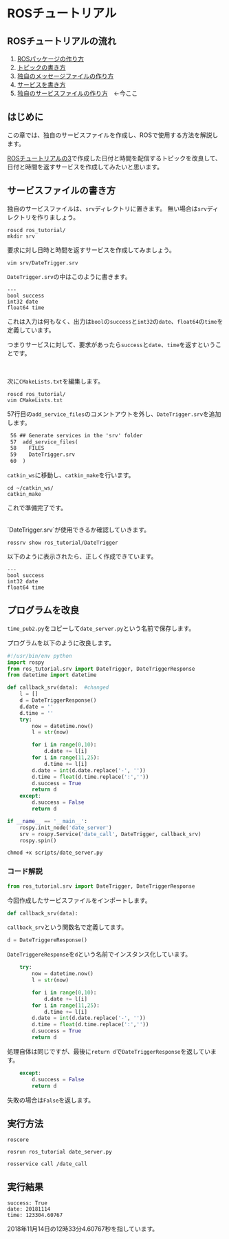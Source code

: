 # ROSチュートリアル

## ROSチュートリアルの流れ

1. [ROSパッケージの作り方](how_to_create_pkg.md)
2. [トピックの書き方](how_to_write_topic.md)
3. [独自のメッセージファイルの作り方](how_to_create_msg.md)
4. [サービスを書き方](how_to_write_service.md)
5. [独自のサービスファイルの作り方](how_to_create_srv.md)　←今ここ

## はじめに

この章では、独自のサービスファイルを作成し、ROSで使用する方法を解説します。

[ROSチュートリアルの3](how_to_write_msg.md)で作成した日付と時間を配信するトピックを改良して、日付と時間を返すサービスを作成してみたいと思います。

## サービスファイルの書き方

独自のサービスファイルは、`srv`ディレクトリに置きます。
無い場合は`srv`ディレクトリを作りましょう。

```text
roscd ros_tutorial/
mkdir srv
```

要求に対し日時と時間を返すサービスを作成してみましょう。

```text
vim srv/DateTrigger.srv
```

`DateTrigger.srv`の中はこのように書きます。

```DateTrigger.srv
---
bool success
int32 date
float64 time
```

これは入力は何もなく、出力は`bool`の`success`と`int32`の`date`、`float64`の`time`を定義しています。

つまりサービスに対して、要求があったら`success`と`date`、`time`を返すということです。

<br>

次に`CMakeLists.txt`を編集します。

```
roscd ros_tutorial/
vim CMakeLists.txt
```

57行目の`add_service_files`のコメントアウトを外し、`DateTrigger.srv`を追加します。

```CMAkeLists.txt
 56 ## Generate services in the 'srv' folder 57  add_service_files( 58    FILES 59    DateTrigger.srv                                                              60  )```

`catkin_ws`に移動し、`catkin_make`を行います。

```text
cd ~/catkin_ws/
catkin_make
```

これで準備完了です。

<br>
`DateTrigger.srv`が使用できるか確認していきます。

```text
rossrv show ros_tutorial/DateTrigger
```

以下のように表示されたら、正しく作成できています。

```text
---
bool successint32 datefloat64 time
```

## プログラムを改良

`time_pub2.py`をコピーして`date_server.py`という名前で保存します。

プログラムを以下のように改良します。

```Python:date_server.py
#!/usr/bin/env python                                                           import rospyfrom ros_tutorial.srv import DateTrigger, DateTriggerResponsefrom datetime import datetimedef callback_srv(data):  #changed    l = []    d = DateTriggerResponse()                                                        d.date = ''    d.time = ''    try:        now = datetime.now()        l = str(now)        for i in range(0,10):            d.date += l[i]        for i in range(11,25):            d.time += l[i]        d.date = int(d.date.replace('-', ''))        d.time = float(d.time.replace(':',''))        d.success = True        return d
    except:        d.success = False        return d
if __name__ == '__main__':    rospy.init_node('date_server')    srv = rospy.Service('date_call', DateTrigger, callback_srv)    rospy.spin() 
```

```
chmod +x scripts/date_server.py
```

### コード解説

```Python:date_server.py
from ros_tutorial.srv import DateTrigger, DateTriggerResponse
```

今回作成したサービスファイルをインポートします。

```Python:date_server.py
def callback_srv(data):
```

`callback_srv`という関数名で定義してます。

```Python:date_server.py
d = DateTriggereResponse()
```

`DateTriggereResponse`を`d`という名前でインスタンス化しています。

```Python:date_server.py
    try:        now = datetime.now()        l = str(now)        for i in range(0,10):            d.date += l[i]        for i in range(11,25):            d.time += l[i]        d.date = int(d.date.replace('-', ''))        d.time = float(d.time.replace(':',''))        d.success = True        return d
```

処理自体は同じですが、最後に`return d`で`DateTriggerResponse`を返しています。

```Python:date_server.py
    except:        d.success = False        return d
```

失敗の場合は`False`を返します。

## 実行方法

```
roscore
```

```
rosrun ros_tutorial date_server.py
```

```text
rosservice call /date_call
```
## 実行結果

```text
success: True
date: 20181114time: 123304.60767
```

2018年11月14日の12時33分4.60767秒を指しています。